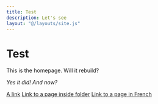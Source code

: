 ```yaml
---
title: Test
description: Let's see
layout: "@/layouts/site.js"
---
```


Test
====

This is the homepage.
Will it rebuild?

*Yes it did!*
*And now?*

[A link](linked.md)
[Link to a page inside folder](/folder/page-in-folder.md)
[Link to a page in French](index.fr.md)
